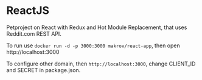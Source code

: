 # ReactJS

Petproject on React with Redux and Hot Module Replacement, that uses Reddit.com REST API.

To run use `docker run -d -p 3000:3000 makrov/react-app`, then open http://localhost:3000

To configure other domain, then `http://localhost:3000`, change CLIENT_ID and SECRET in package.json.
